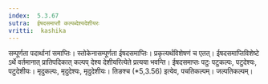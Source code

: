 ```yaml
---
index:  5.3.67
sutra:  ईषदसमाप्तौ कल्पब्देश्यदेशीयरः
vritti:  kashika 
---
```


सम्पूर्णता पदार्थानां समाप्तिः। स्तोकेनासम्पूर्णता ईषदसमाप्तिः। प्रकृत्यर्थविशेषणं च एतत्। ईषदसमाप्तिविशेष्टे ऽर्थे वर्तमानात् प्रातिपदिकात् कल्पप् देश्य देशीयरित्येते प्रत्यया भवन्ति। ईषदसमाप्तः पटुः पटुकल्पः, पटुदेश्यः, पटुदेशीयः। मृदुकल्पः, मृदुदेश्यः, मृदुदेशीयः। तिङश्च (*5,3.56) इत्येव, पचतिकल्पम्। जल्पतिकल्पम्।

